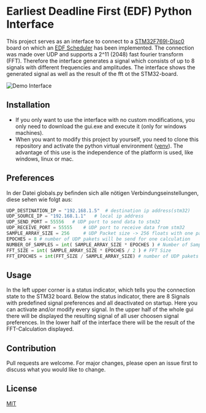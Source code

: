 # Earliest Deadline First (EDF) Python Interface

This project serves as an interface to connect to a [STM32F769I-Disc0](https://www.st.com/en/evaluation-tools/32f769idiscovery.html) board on which an [EDF Scheduler](https://gitlab.fa-wi.de/punicawaikiki/edf-python-interface) has been implemented.
The connection was made over UDP and supports a 2^11 (2048) fast fourier transform (FFT). Therefore the interface generates a signal which consists of up to 8 signals with different frequencies and amplitudes. The interface shows the generated signal as well as the result of the fft ot the STM32-board.

![Demo Interface](http://gitlab.fa-wi.de/punicawaikiki/edf-python-interface/-/raw/master/pictures/demo.png)


## Installation

* If you only want to use the interface with no custom modifications, you only need to download the gui.exe and execute it (only for windows machines).
* When you want to modify this project by yourself, you need to clone this repository and activate the python virtual environment ([venv](https://docs.python.org/3/library/venv.html)). The advantage of this use is the independence of the platform is used, like windows, linux or mac.
## Preferences

In der Datei globals.py befinden sich alle nötigen Verbindungseinstellungen, diese sehen wie folgt aus:

```python
UDP_DESTINATION_IP = "192.168.1.5"  # destination ip address(stm32)
UDP_SOURCE_IP = "192.168.1.1"   # local ip address
UDP_SEND_PORT = 55556   # UDP port to send data to stm32
UDP_RECEIVE_PORT = 55555    # UDP port to receive data from stm32
SAMPLE_ARRAY_SIZE = 256     # UDP Packet size -> 256 floats with one paket will be send
EPOCHES = 8 # number of UDP pakets will be send for one calculation
NUMBER_OF_SAMPLES = int( SAMPLE_ARRAY_SIZE * EPOCHES ) # Number of Samples
FFT_SIZE = int( SAMPLE_ARRAY_SIZE * EPOCHES / 2 ) # FFT Size
FFT_EPOCHES = int(FFT_SIZE / SAMPLE_ARRAY_SIZE) # number of UDP pakets will be send back to host
```

## Usage

In the left upper corner is a status indicator, which tells you the connection state to the STM32 board.
Below the status indicator, there are 8 Signals with predefined signal preferences and all deactivated on startup. Here you can activate and/or modify every signal.
In the upper half of the whole gui there will be displayed the resulting signal of all user choosen signal preferences.
In the lower half of the interface there will be the result of the FFT-Calculation displayed.

## Contribution
Pull requests are welcome. For major changes, please open an issue first to discuss what you would like to change.

## License
[MIT](https://choosealicense.com/licenses/mit/)


